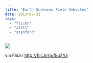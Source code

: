 ```yaml
---
title: "Earth Sciences Field Vehicles"
date: 2013-07-31
tags: 
  - "flickr"
  - "ifttt"
  - "stanford"
---
```


![](http://farm4.staticflickr.com/3668/9409477933_43a71690f5_b.jpg)  

  
  
via Flickr http://flic.kr/p/fku2Ya
